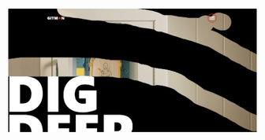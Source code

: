 ![image](https://raw.githubusercontent.com/LishuGupta652/web-static-content/main/project/furrow-design.jpg)
